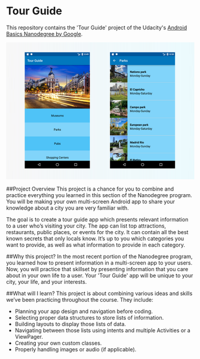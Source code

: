 # Tour Guide
This repository contains the 'Tour Guide' project of the Udacity's [Android Basics Nanodegree by Google](https://www.udacity.com/course/android-basics-nanodegree-by-google--nd803).

![TOur Guide cover](https://github.com/miguelangel/android-basics-nanodegree--tour-guide/raw/master/cover.png)

##Project Overview
This project is a chance for you to combine and practice everything you learned in this section of the Nanodegree program. You will be making your own multi-screen Android app to share your knowledge about a city you are very familiar with.

The goal is to create a tour guide app which presents relevant information to a user who’s visiting your city. The app can list top attractions, restaurants, public places, or events for the city. It can contain all the best known secrets that only locals know. It’s up to you which categories you want to provide, as well as what information to provide in each category.

##Why this project?
In the most recent portion of the Nanodegree program, you learned how to present information in a multi-screen app to your users. Now, you will practice that skillset by presenting information that you care about in your own life to a user. Your 'Tour Guide' app will be unique to your city, your life, and your interests.

##What will I learn?
This project is about combining various ideas and skills we’ve been practicing throughout the course. They include:

 - Planning your app design and navigation before coding.
 - Selecting proper data structures to store lists of information.
 - Building layouts to display those lists of data.
 - Navigating between those lists using intents and multiple Activities or a ViewPager.
 - Creating your own custom classes.
 - Properly handling images or audio (if applicable).
